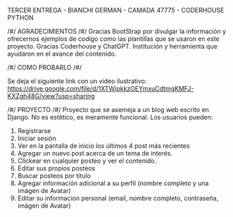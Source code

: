TERCER ENTREGA - BIANCHI GERMAN - CAMADA 47775 - CODERHOUSE PYTHON

/#/ AGRADECIMIENTOS /#/
Gracias BootStrap por divulgar la información y ofrecernos ejemplos de codigo como las plantillas que se usaron en este proyecto.
Gracias Coderhouse y ChatGPT. Institución y herramienta que ayudaron en el avance del contenido.

/#/ COMO PROBARLO /#/

Se deja el siguiente link con un video ilustrativo:
https://drive.google.com/file/d/1XTWipkkzOEYmxuCdtmgKMFJ-KXZgh48G/view?usp=sharing


/#/ PROYECTO /#/
Proyecto que se asemeja a un blog web escrito en Django. No es estético, es meramente funcional.
Los usuarios pueden:
1) Registrarse
2) Iniciar sesión
3) Ver en la pantalla de inicio los últimos 4 post más recientes
4) Agregar un nuevo post acerca de un tema de interés.
4) Clickear en cualquier posteo y ver el contenido.
5) Editar sus propios posteos
6) Buscar posteos por título
7) Agregar información adicional a su perfil (nombre completo y una imágen de Avatar)
8) Editar su información personal (email, nombre completo, contraseña, imágen de Avatar)






